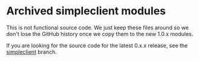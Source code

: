 # Archived simpleclient modules

This is not functional source code. We just keep these files around so we don't
lose the GitHub history once we copy them to the new 1.0.x modules.

If you are looking for the source code for the latest 0.x.x release, see
the [simpleclient](https://github.com/prometheus/client_java/tree/simpleclient) branch.

